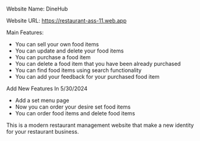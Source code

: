Website Name: DineHub

Website URL: https://restaurant-ass-11.web.app

Main Features:

- You can sell your own food items
- You can update and delete your food items
- You can purchase a food item
- You can delete a food item that you have been already purchased
- You can find food items using search functionality
- You can add your feedback for your purchased food item

Add New Features In 5/30/2024

- Add a set menu page
- Now you can order your desire set food items
- You can order food items and delete food items

This is a modern restaurant management website that make a new identity for your restaurant business.
